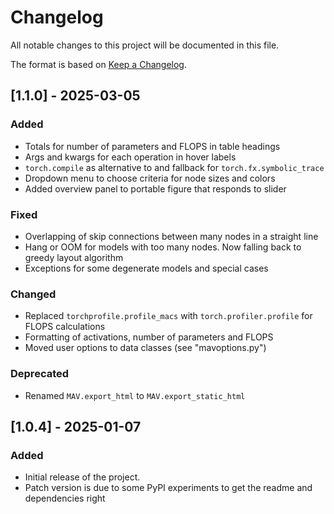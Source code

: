 # Changelog

All notable changes to this project will be documented in this file.

The format is based on [Keep a Changelog](https://keepachangelog.com/en/1.0.0/).

## [1.1.0] - 2025-03-05
### Added
- Totals for number of parameters and FLOPS in table headings
- Args and kwargs for each operation in hover labels
- `torch.compile` as alternative to and fallback for `torch.fx.symbolic_trace`
- Dropdown menu to choose criteria for node sizes and colors
- Added overview panel to portable figure that responds to slider
### Fixed
- Overlapping of skip connections between many nodes in a straight line
- Hang or OOM for models with too many nodes. Now falling back to greedy layout algorithm
- Exceptions for some degenerate models and special cases
### Changed
- Replaced `torchprofile.profile_macs` with `torch.profiler.profile` for FLOPS calculations 
- Formatting of activations, number of parameters and FLOPS
- Moved user options to data classes (see "mavoptions.py")
### Deprecated
- Renamed `MAV.export_html` to `MAV.export_static_html`

## [1.0.4] - 2025-01-07
### Added
- Initial release of the project.
- Patch version is due to some PyPI experiments to get the readme and dependencies right
